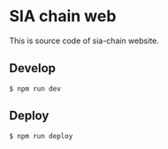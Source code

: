 # SIA chain web
This is source code of sia-chain website.

## Develop

```shell
$ npm run dev
```

## Deploy

```shell
$ npm run deploy
```
